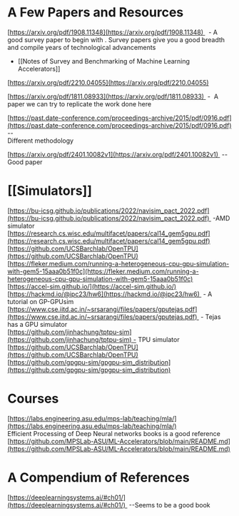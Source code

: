 # A Few Papers and Resources

[https://arxiv.org/pdf/1908.11348](https://arxiv.org/pdf/1908.11348)   - A good survey paper to begin with . Survey papers give you a good breadth and compile years of technological advancements

- [[Notes of Survey and Benchmarking of Machine Learning Accelerators]]

[https://arxiv.org/pdf/2210.04055](https://arxiv.org/pdf/2210.04055)  

[https://arxiv.org/pdf/1811.08933](https://arxiv.org/pdf/1811.08933)  -  A paper we can try to replicate the work done here   

[https://past.date-conference.com/proceedings-archive/2015/pdf/0916.pdf](https://past.date-conference.com/proceedings-archive/2015/pdf/0916.pdf) --  
 Different methodology   

[https://arxiv.org/pdf/2401.10082v1](https://arxiv.org/pdf/2401.10082v1)  -- Good paper   

# [[Simulators]]

[https://bu-icsg.github.io/publications/2022/navisim_pact_2022.pdf](https://bu-icsg.github.io/publications/2022/navisim_pact_2022.pdf)  -AMD simulator   
[https://research.cs.wisc.edu/multifacet/papers/cal14_gem5gpu.pdf](https://research.cs.wisc.edu/multifacet/papers/cal14_gem5gpu.pdf)  
[https://github.com/UCSBarchlab/OpenTPU](https://github.com/UCSBarchlab/OpenTPU)  
[https://fleker.medium.com/running-a-heterogeneous-cpu-gpu-simulation-with-gem5-15aaa0b51f0c](https://fleker.medium.com/running-a-heterogeneous-cpu-gpu-simulation-with-gem5-15aaa0b51f0c)  
[https://accel-sim.github.io/](https://accel-sim.github.io/)  
[https://hackmd.io/@ipc23/hw6](https://hackmd.io/@ipc23/hw6)  - A tutorial on GP-GPUsim  
[https://www.cse.iitd.ac.in/~srsarangi/files/papers/gputejas.pdf](https://www.cse.iitd.ac.in/~srsarangi/files/papers/gputejas.pdf)  - Tejas has a GPU simulator   
[https://github.com/jinhachung/tptpu-sim](https://github.com/jinhachung/tptpu-sim) - TPU simulator  
[https://github.com/UCSBarchlab/OpenTPU](https://github.com/UCSBarchlab/OpenTPU)  
[https://github.com/gpgpu-sim/gpgpu-sim_distribution](https://github.com/gpgpu-sim/gpgpu-sim_distribution)  

# Courses

[https://labs.engineering.asu.edu/mps-lab/teaching/mla/](https://labs.engineering.asu.edu/mps-lab/teaching/mla/)  
Efficient Processing of Deep Neural networks books is a good reference  
[https://github.com/MPSLab-ASU/ML-Accelerators/blob/main/README.md](https://github.com/MPSLab-ASU/ML-Accelerators/blob/main/README.md)  

# A Compendium of References

[https://deeplearningsystems.ai/#ch01/](https://deeplearningsystems.ai/#ch01/)  --Seems to be a good book
